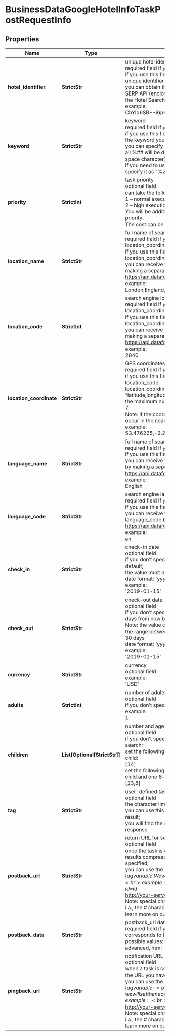 # BusinessDataGoogleHotelInfoTaskPostRequestInfo


## Properties

| Name | Type | Description | Notes |
|------------ | ------------- | ------------- | -------------|
**hotel_identifier** | **StrictStr** | unique hotel identifier<br>required field if you don’t specify keyword<br>if you use this field, you don’t need to specify keyword<br>unique identifier of a hotel entity in Google search;<br>you can obtain the value by making a request to Advanced Google SERP API (enclosed in the hotels_pack element of the response), or the Hotel Searches endpoint of Business Data API<br>example:<br>ChYIq6SB--i6p6cpGgovbS8wN2s5ODZfEAE |[optional]|
**keyword** | **StrictStr** | keyword<br>required field if you don’t specify hotel_identifier<br>if you use this field, you don’t need to specify hotel_identifier<br>the keyword you specify should indicate the name of the hotel entity<br>you can specify up to 700 characters in the keyword filed<br>all %## will be decoded (plus character ‘+’ will be decoded to a space character)<br>if you need to use the “%” character for your keyword, please specify it as “%25” |[optional]|
**priority** | **StrictInt** | task priority<br>optional field<br>can take the following values:<br>1 – normal execution priority (set by default)<br>2 – high execution priority<br>You will be additionally charged for the tasks with high execution priority.<br>The cost can be calculated on the Pricing page. |[optional]|
**location_name** | **StrictStr** | full name of search engine location<br>required field if you don’t specify location_code or location_coordinate<br>if you use this field, you don’t need to specify location_code or location_coordinate<br>you can receive the list of available locations with location_name by making a separate request to https://api.dataforseo.com/v3/business_data/google/locations<br>example:<br>London,England,United Kingdom |[optional]|
**location_code** | **StrictInt** | search engine location code<br>required field if you don’t specify location_name or location_coordinate<br>if you use this field, you don’t need to specify location_name or location_coordinate<br>you can receive the list of available locations with location_code by making a separate request to the https://api.dataforseo.com/v3/business_data/google/locations<br>example:<br>2840 |[optional]|
**location_coordinate** | **StrictStr** | GPS coordinates of a location<br>required field if you don’t specify location_name or location_code<br>if you use this field, you don’t need to specify location_name or location_code<br>location_coordinate parameter should be specified in the “latitude,longitude” format<br>the maximum number of decimal digits for “latitude” and “longitude”: 7<br>Note: if the coordinates are used to set a location, the search will occur in the nearest settlement;<br>example:<br>53.476225,-2.243572 |[optional]|
**language_name** | **StrictStr** | full name of search engine language<br>required field if you don’t specify language_code<br>if you use this field, you don’t need to specify language_code<br>you can receive the list of available languages with language_name by making a separate request to https://api.dataforseo.com/v3/business_data/google/languages<br>example:<br>English |[optional]|
**language_code** | **StrictStr** | search engine language code<br>required field if you don’t specify language_name<br>if you use this field, you don’t need to specify language_name<br>you can receive the list of available languages with their language_code by making a separate request to https://api.dataforseo.com/v3/business_data/google/languages<br>example:<br>en |[optional]|
**check_in** | **StrictStr** | check-in date<br>optional field<br>if you don’t specify this field, tomorrow’s date will be used by default;<br>the value must not be earlier than today’s date<br>date format: 'yyyy-mm-dd'<br>example:<br>'2019-01-15' |[optional]|
**check_out** | **StrictStr** | check-out date<br>optional field<br>if you don’t specify this field, our system will apply the date of two days from now by default;<br>Note: the value cannot be less than or equal to check_in;<br>the range between check_in and check_out values cannot exceed 30 days<br>date format: 'yyyy-mm-dd'<br>example:<br>'2019-01-15' |[optional]|
**currency** | **StrictStr** | currency<br>optional field<br>example:<br>'USD' |[optional]|
**adults** | **StrictInt** | number of adults<br>optional field<br>if you don’t specify this field, two adults will be used by default<br>example:<br>1 |[optional]|
**children** | **List[Optional[StrictStr]]** | number and age of children<br>optional field<br>if you don’t specify this field, no children will be included in the search;<br>set the following value if you want to include one 14-years-old child:<br>[14]<br>set the following value if you want to include one 13-years-old child and one 8-years-old child:<br>[13,8] |[optional]|
**tag** | **StrictStr** | user-defined task identifier<br>optional field<br>the character limit is 255;<br>you can use this parameter to identify the task and match it with the result;<br>you will find the specified tag value in the data object of the response |[optional]|
**postback_url** | **StrictStr** | return URL for sending task results<br>optional field<br>once the task is completed, we will send a POST request with its results compressed in the gzip format to the postback_url you specified;<br>you can use the ‘$id’ string as a $id variable and ‘$tag’ as urlencoded $tag variable. We will set the necessary values before sending the request;<br>example:<br>http://your-server.com/postbackscript?id=$id<br>http://your-server.com/postbackscript?id=$id&tag=$tag<br>Note: special characters in postback_url will be urlencoded;<br>i.a., the # character will be encoded into %23<br>learn more on our Help Center |[optional]|
**postback_data** | **StrictStr** | postback_url datatype<br>required field if you specify postback_url<br>corresponds to the datatype that will be sent to your server<br>possible values:<br>advanced, html |[optional]|
**pingback_url** | **StrictStr** | notification URL of a completed task<br>optional field<br>when a task is completed we will notify you by GET request sent to the URL you have specified;<br>you can use the ‘$id’ string as a $id variable and ‘$tag’ as urlencoded $tag variable;<br>we will set the necessary values before sending the request;<br>example:<br>http://your-server.com/pingscript?id=$id<br>http://your-server.com/pingscript?id=$id&tag=$tag<br>Note: special characters in pingback_url will be urlencoded;<br>i.a., the # character will be encoded into %23<br>learn more on our Help Center |[optional]|